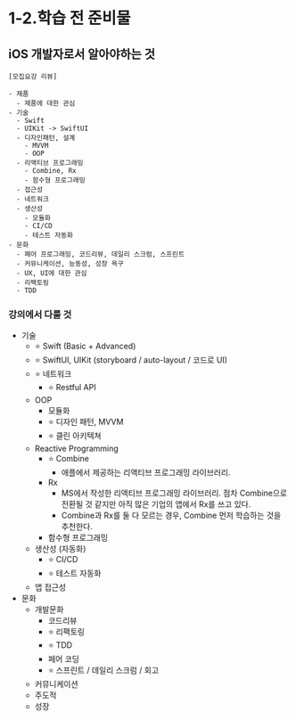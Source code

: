 # 1-2.학습 전 준비물

## iOS 개발자로서 알아야하는 것

```
[모집요강 리뷰]

- 제품
  - 제품에 대한 관심
- 기술
  - Swift
  - UIKit -> SwiftUI
  - 디자인패턴, 설계
    - MVVM
    - OOP
  - 리액티브 프로그래밍
    - Combine, Rx
    - 함수형 프로그래밍
  - 접근성
  - 네트워크
  - 생산성
    - 모듈화
    - CI/CD
    - 테스트 자동화
- 문화
  - 페어 프로그래밍, 코드리뷰, 데일리 스크럼, 스프린트
  - 커뮤니케이션, 능동성, 성장 욕구
  - UX, UI에 대한 관심
  - 리팩토링
  - TDD
```

### 강의에서 다룰 것

- 기술
  - ⭐️ Swift (Basic + Advanced)
  - ⭐️ SwiftUI, UIKit (storyboard / auto-layout / 코드로 UI)
  - ⭐️ 네트워크
    - ⭐️ Restful API
  - OOP
    - 모듈화
    - ⭐️ 디자인 패턴, MVVM
    - ⭐️ 클린 아키텍쳐
  - Reactive Programming
    - ⭐️ Combine
      - 애플에서 제공하는 리액티브 프로그래밍 라이브러리.
    - Rx
      - MS에서 작성한 리액티브 프로그래밍 라이브러리. 점차 Combine으로 전환될 것 같지만 아직 많은 기업의 앱에서 Rx를 쓰고 있다.
      - Combine과 Rx를 둘 다 모르는 경우, Combine 먼저 학습하는 것을 추천한다.
    - 함수형 프로그래밍
  - 생산성 (자동화)
    - ⭐️ CI/CD
    - ⭐️ 테스트 자동화
  - 앱 접근성
- 문화
  - 개발문화
    - 코드리뷰
    - ⭐️ 리팩토링
    - ⭐️ TDD
    - 페어 코딩
    - ⭐️ 스프린트 / 데일리 스크럼 / 회고
  - 커뮤니케이션
  - 주도적
  - 성장
